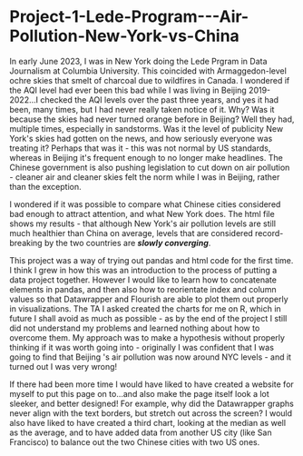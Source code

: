 # Project-1-Lede-Program---Air-Pollution-New-York-vs-China
 
In early June 2023, I was in New York doing the Lede Prgram in Data Journalism at Columbia University. This coincided with Armaggedon-level ochre skies that smelt of charcoal due to wildfires in Canada. I wondered if the AQI level had ever been this bad while I was living in Beijing 2019-2022...I checked the AQI levels over the past three years, and yes it had been, many times, but I had never really taken notice of it. Why? Was it because the skies had never turned orange before in Beijing? Well they had, multiple times, especially in sandstorms. Was it the level of publicity New York's skies had gotten on the news, and how seriously everyone was treating it? Perhaps that was it - this was not normal by US standards, whereas in Beijing it's frequent enough to no longer make headlines. The Chinese government is also pushing legislation to cut down on air pollution - cleaner air and cleaner skies felt the norm while I was in Beijing, rather than the exception. 

I wondered if it was possible to compare what Chinese cities considered bad enough to attract attention, and what New York does. The html file shows my results - that although New York's air pollution levels are still much healthier than China on average, levels that are considered record-breaking by the two countries are **_slowly converging_**.   

This project was a way of trying out pandas and html code for the first time. I think I grew in how this was an introduction to the process of putting a data project together. However I would like to learn how to concatenate elements in pandas, and then also how to reorientate index and column values so that Datawrapper and Flourish are able to plot them out properly in visualizations. The TA I asked created the charts for me on R, which in future I shall avoid as much as possible - as by the end of the project I still did not understand my problems and learned nothing about how to overcome them. My approach was to make a hypothesis without properly thinking if it was worth going into - originally I was confident that I was going to find that Beijing 's air pollution was now around NYC levels - and it turned out I was very wrong! 

If there had been more time I would have liked to have created a website for myself to put this page on to...and also make the page itself look a lot sleeker, and better designed! For example, why did the Datawrapper graphs never align with the text borders, but stretch out across the screen? I would also have liked to have created a third chart, looking at the median as well as the average, and to have added data from another US city (like San Francisco) to balance out the two Chinese cities with two US ones. 